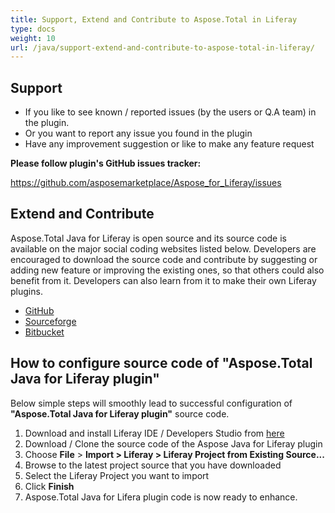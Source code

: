 ```yaml
---
title: Support, Extend and Contribute to Aspose.Total in Liferay
type: docs
weight: 10
url: /java/support-extend-and-contribute-to-aspose-total-in-liferay/
---
```


## **Support**
- If you like to see known / reported issues (by the users or Q.A team) in the plugin.
- Or you want to report any issue you found in the plugin
- Have any improvement suggestion or like to make any feature request

**Please follow plugin's GitHub issues tracker:**

<https://github.com/asposemarketplace/Aspose_for_Liferay/issues>
## **Extend and Contribute**
Aspose.Total Java for Liferay is open source and its source code is available on the major social coding websites listed below. Developers are encouraged to download the source code and contribute by suggesting or adding new feature or improving the existing ones, so that others could also benefit from it. Developers can also learn from it to make their own Liferay plugins.

- [GitHub](https://github.com/asposemarketplace/Aspose_for_Liferay)
- [Sourceforge](https://sourceforge.net/projects/asposejavaforliferay/)
- [Bitbucket](https://bitbucket.org/asposemarketplace/aspose-for-liferay)
## **How to configure source code of "Aspose.Total Java for Liferay plugin"**
Below simple steps will smoothly lead to successful configuration of  **"Aspose.Total Java for Liferay plugin"** source code.

1. Download and install Liferay IDE / Developers Studio from [here](https://liferay.dev/project/-/asset_publisher/TyF2HQPLV1b5/content/ide-installation-instructions)
1. Download / Clone the source code of the Aspose Java for Liferay plugin
1. Choose **File** > **Import > Liferay > Liferay Project from Existing Source...**
1. Browse to the latest project source that you have downloaded
1. Select the Liferay Project you want to import
1. Click **Finish**
1. Aspose.Total Java for Lifera plugin code is now ready to enhance.
